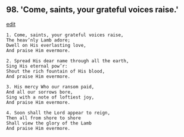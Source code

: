 
## 98.  'Come, saints, your grateful voices raise.'
[edit](https://docs.google.com/document/d/16vhxz1NUAEhrYKNUL0XnjX3CDyKpwc00/edit?mode=html)



    1. Come, saints, your grateful voices raise,
    The heav’nly Lamb adore;
    Dwell on His everlasting love,
    And praise Him evermore.

    2. Spread His dear name through all the earth,
    Sing His eternal pow’r:
    Shout the rich fountain of His blood,
    And praise Him evermore.

    3. His mercy Who our ransom paid,
    And all our sorrows bore,
    Sing with a note of loftiest joy,
    And praise Him evermore.

    4. Soon shall the Lord appear to reign,
    Then all from shore to shore 
    Shall view the glory of the Lamb 
    And praise Him evermore.
